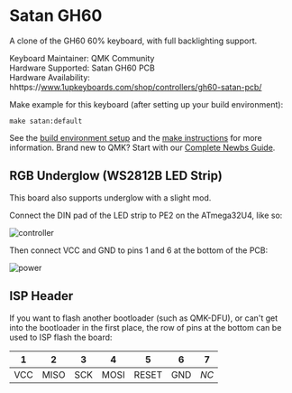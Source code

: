 # Satan GH60

A clone of the GH60 60% keyboard, with full backlighting support.

Keyboard Maintainer: QMK Community  
Hardware Supported: Satan GH60 PCB  
Hardware Availability: hhttps://www.1upkeyboards.com/shop/controllers/gh60-satan-pcb/

Make example for this keyboard (after setting up your build environment):

    make satan:default

See the [build environment setup](https://docs.qmk.fm/#/getting_started_build_tools) and the [make instructions](https://docs.qmk.fm/#/getting_started_make_guide) for more information. Brand new to QMK? Start with our [Complete Newbs Guide](https://docs.qmk.fm/#/newbs).

## RGB Underglow (WS2812B LED Strip)

This board also supports underglow with a slight mod.

Connect the DIN pad of the LED strip to PE2 on the ATmega32U4, like so:

![controller](https://i.imgur.com/9vyRBoT.jpg)

Then connect VCC and GND to pins 1 and 6 at the bottom of the PCB:

![power](https://i.imgur.com/pHMZHLP.jpg)

## ISP Header

If you want to flash another bootloader (such as QMK-DFU), or can't get into the bootloader in the first place, the row of pins at the bottom can be used to ISP flash the board:

| 1 |  2 | 3 |  4 |   5 | 6 |  7 |
|---|----|---|----|-----|---|----|
|VCC|MISO|SCK|MOSI|RESET|GND|*NC*|
